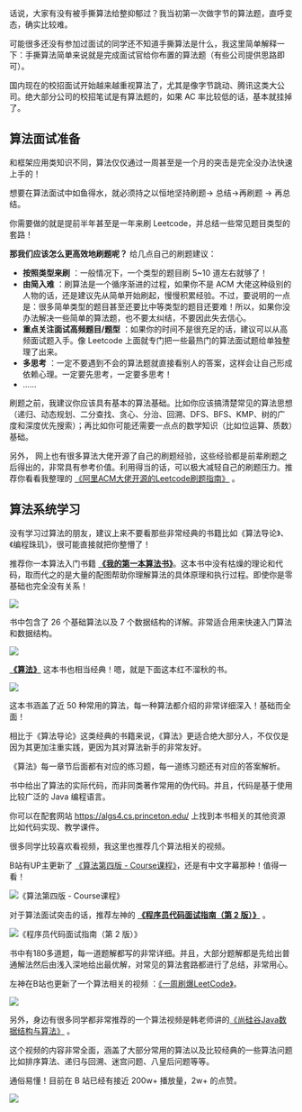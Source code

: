 话说，大家有没有被手撕算法给整抑郁过？我当初第一次做字节的算法题，直呼变态，确实比较难。

可能很多还没有参加过面试的同学还不知道手撕算法是什么，我这里简单解释一下：手撕算法简单来说就是完成面试官给你布置的算法题（有些公司提供思路即可）。

国内现在的校招面试开始越来越重视算法了，尤其是像字节跳动、腾讯这类大公司。绝大部分公司的校招笔试是有算法题的，如果 AC 率比较低的话，基本就挂掉了。

## 算法面试准备

和框架应用类知识不同，算法仅仅通过一周甚至是一个月的突击是完全没办法快速上手的！

想要在算法面试中如鱼得水，就必须持之以恒地坚持刷题-> 总结->再刷题 -> 再总结。

你需要做的就是提前半年甚至是一年来刷 Leetcode，并总结一些常见题目类型的套路！

**那我们应该怎么更高效地刷题呢？** 给几点自己的刷题建议：

- **按照类型来刷** ：一般情况下，一个类型的题目刷 5~10 道左右就够了！
- **由简入难** ：刷算法是一个循序渐进的过程，如果你不是 ACM 大佬这种级别的人物的话，还是建议先从简单开始刷起，慢慢积累经验。不过，要说明的一点是：很多简单类型的题目甚至还要比中等类型的题目还要难！所以，如果你没办法解决一些简单的算法题，也不要太纠结，不要因此失去信心。
- **重点关注面试高频题目/题型** ：如果你的时间不是很充足的话，建议可以从高频面试题入手。像 Leetcode 上面就专门把一些最热门的算法面试题给单独整理了出来。
- **多思考** ：一定不要遇到不会的算法题就直接看别人的答案，这样会让自己形成依赖心理。一定要先思考，一定要多思考！
- ......

刷题之前，我建议你应该具有基本的算法基础。比如你应该搞清楚常见的算法思想（递归、动态规划、二分查找、贪心、分治、回溯、DFS、BFS、KMP、树的广度和深度优先搜索）；再比如你可能还需要一点点的数学知识（比如位运算、质数）基础。

另外， 网上也有很多算法大佬开源了自己的刷题经验，这些经验都是前辈刷题之后得出的，非常具有参考价值。利用得当的话，可以极大减轻自己的刷题压力。推荐你看看我整理的 [《阿里ACM大佬开源的Leetcode刷题指南》](https://mp.weixin.qq.com/s/7b4JDVA_s27wCLQD7SACXg) 。

## 算法系统学习

没有学习过算法的朋友，建议上来不要看那些非常经典的书籍比如《算法导论》、《编程珠玑》，很可能直接就把你整懵了！

推荐你一本算法入门书籍  **[《我的第一本算法书》](https://book.douban.com/subject/30357170/)**。这本书中没有枯燥的理论和代码，取而代之的是大量的配图帮助你理解算法的具体原理和执行过程。即使你是零基础也完全没有关系！

![](https://img-blog.csdnimg.cn/d0ae0ae8ee284d24bd738dce17e66eb9.png)

书中包含了 26 个基础算法以及 7 个数据结构的详解。非常适合用来快速入门算法和数据结构。

![](https://img-blog.csdnimg.cn/67280832dc30411d9e12fe79c5e3678f.png)

**[《算法》](https://book.douban.com/subject/19952400/)**  这本书也相当经典！嗯，就是下面这本红不溜秋的书。

![](https://img-blog.csdnimg.cn/img_convert/7766610b5bdc5cb9ede617c759a84a1c.png)

这本书涵盖了近 50 种常用的算法，每一种算法都介绍的非常详细深入！基础而全面！

相比于《算法导论》这类经典的书籍来说，《算法》更适合绝大部分人，不仅仅是因为其更加注重实践，更因为其对算法新手的非常友好。

《算法》每一章节后面都有对应的练习题，每一道练习题还有对应的答案解析。

书中给出了算法的实际代码，而非同类著作常用的伪代码。并且，代码是基于使用比较广泛的 Java 编程语言。

你可以在配套网站 https://algs4.cs.princeton.edu/ 上找到本书相关的其他资源比如代码实现、教学课件。

很多同学比较喜欢看视频，我这里也推荐几个算法相关的视频。

B站有UP主更新了 [《算法第四版 - Course课程》](https://www.bilibili.com/video/BV1u441127b5)，还是有中文字幕那种！值得一看！

![《算法第四版 - Course课程》](https://img-blog.csdnimg.cn/0cb859adbc7941b9ab97954d5914a602.png)

对于算法面试突击的话，推荐左神的 **[《程序员代码面试指南（第 2 版）》](https://book.douban.com/subject/30422021/)** 。

![《程序员代码面试指南（第 2 版）》](https://img-blog.csdnimg.cn/6d1d157b30104483ab286bfc6be4b974.png)

书中有180多道题，每一道题解都写的非常详细。并且，大部分题解都是先给出普通解法然后由浅入深地给出最优解，对常见的算法套路都进行了总结，非常用心。

左神在B站也更新了一个算法相关的视频 ：[《一周刷爆LeetCode》](https://www.bilibili.com/video/BV13g41157hK?p=32)。

![](https://img-blog.csdnimg.cn/3f85e66363b044b5a9af19563d528b8c.png)

另外，身边有很多同学都非常推荐的一个算法视频是韩老师讲的[《尚硅谷Java数据结构与算法》](https://www.bilibili.com/video/BV1E4411H73v) 。

这个视频的内容非常全面，涵盖了大部分常用的算法以及比较经典的一些算法问题比如排序算法、递归与回溯、迷宫问题、八皇后问题等等。

通俗易懂！目前在 B 站已经有接近 200w+ 播放量，2w+ 的点赞。

![](https://img-blog.csdnimg.cn/7322f3fea48d453bb18f8276016c4231.png)





